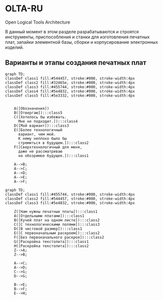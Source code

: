 # OLTA-RU
Open Logical Tools Architecture  

В данный момент в этом разделе разрабатываются и строятся инструменты, приспособления и станки для изготовления печатных плат, запайки элементной базы, сборки и корпусирование электронных изделий.  

## Варианты и этапы создания печатных плат
```mermaid
graph TD;
classDef class1 fill:#544457, stroke:#000, stroke-width:4px
classDef class2 fill:#32465e, stroke:#000, stroke-width:4px
classDef class3 fill:#455744, stroke:#000, stroke-width:4px
classDef class4 fill:#5e4832, stroke:#000, stroke-width:4px
classDef class5 fill:#5e3332, stroke:#000, stroke-width:4px

   
    A([Обозначения])
    B([Отвергаю]):::class5
    C([Хотелось бы избежать.
      Мне не подходит.]):::class4
    D([Мой вариант]):::class3
    E([Более технологичный
      вариант, чем мой.  
      К нему неплохо было бы
      стремиться в будущем.]):::class2
    F([Сверхтехнологичный для меня,
      даже не рассматриваю
      на обозримое будущее.]):::class1

    A-->B;
    A-->C;
    A-->D;
    A-->E;
    A-->F;

```

```mermaid
graph TD;
classDef class1 fill:#455744, stroke:#000, stroke-width:4px
classDef class2 fill:#544457, stroke:#000, stroke-width:4px
classDef class3 fill:#5e4832, stroke:#000, stroke-width:4px

    Z([Нам нужны печатные платы]):::class1
    A([Отдельными платами]):::class1
    B([Кучей плат на одном листе]):::class2
    C([С технологическими полями]):::class3
    D([В чистовой размер]):::class1
    E([С первоначальным раскроем]):::class2
    F([Без первоначального раскроя]):::class2
    G([Раскройка текстолита]):::class1
    H([Раскройка текстолита]):::class2
    Z-->A;
    Z-->B;

    A-->C;
    A-->D;
    C-->G;
    D-->G;

    B-->E;
    B-->F;
    E-->H;
```
